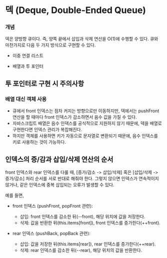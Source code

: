 # 덱 (Deque, Double-Ended Queue)

### 개념
덱은 양방향 큐이다.
즉, 양쪽 끝에서 삽입과 삭제 연산을 O(1)에 수행할 수 있다.
큐와 마찬가지로 다음 두 가지 방식으로 구현할 수 있다.

- 이중 연결 리스트

- 배열과 투 포인터

## 투 포인터로 구현 시 주의사항

### 배열 대신 객체 사용

- 큐에서 front 인덱스는 점차 커지는 방향으로만 이동하지만,
덱에서는 pushFront 연산을 할 때마다 front 인덱스가 감소하면서 음수 값을 가질 수 있다.
- 자바스크립트 배열은 음수 인덱스를 공식적으로 지원하지 않기 때문에, 덱을 배열로 구현한다면 인덱스 관리가 복잡해진다. 
- 하지만 객체를 사용하면 키가 자동으로 문자열로 변환되기 때문에, 음수 인덱스를 키로 사용하는 것이 가능하다.

## 인덱스의 증/감과 삽입/삭제 연산의 순서

front 인덱스와 rear 인덱스를 다룰 때, [증가/감소 -> 삽입/삭제] 혹은 [삽입/삭제 -> 증가/감소] 처리 순서를 서로 반대로 해줘야 한다.
그렇지 않으면 인덱스가 연속적이지 않거나, 같은 인덱스에 중복 삽입되는 오류가 발생할 수 있다. 

예를 들면,
- front 인덱스 (pushFront, popFront 관련):

   - 삽입: front 인덱스를 감소한 뒤(--front), 해당 위치에 값을 저장한다.
   - 삭제: 값을 반환한 뒤(this.items[front]), front 인덱스를 증가한다(++front).

- rear 인덱스 (pushBack, popBack 관련):

   - 삽입: 값을 저장한 뒤(this.items[rear]), rear 인덱스를 증가한다(++rear).
   - 삭제: rear 인덱스를 감소한 뒤(--rear), 해당 위치의 값을 반환한다.